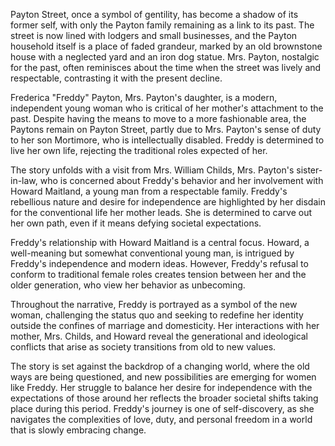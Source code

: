 Payton Street, once a symbol of gentility, has become a shadow of its former self, with only the Payton family remaining as a link to its past. The street is now lined with lodgers and small businesses, and the Payton household itself is a place of faded grandeur, marked by an old brownstone house with a neglected yard and an iron dog statue. Mrs. Payton, nostalgic for the past, often reminisces about the time when the street was lively and respectable, contrasting it with the present decline.

Frederica "Freddy" Payton, Mrs. Payton's daughter, is a modern, independent young woman who is critical of her mother's attachment to the past. Despite having the means to move to a more fashionable area, the Paytons remain on Payton Street, partly due to Mrs. Payton's sense of duty to her son Mortimore, who is intellectually disabled. Freddy is determined to live her own life, rejecting the traditional roles expected of her.

The story unfolds with a visit from Mrs. William Childs, Mrs. Payton's sister-in-law, who is concerned about Freddy's behavior and her involvement with Howard Maitland, a young man from a respectable family. Freddy's rebellious nature and desire for independence are highlighted by her disdain for the conventional life her mother leads. She is determined to carve out her own path, even if it means defying societal expectations.

Freddy's relationship with Howard Maitland is a central focus. Howard, a well-meaning but somewhat conventional young man, is intrigued by Freddy's independence and modern ideas. However, Freddy's refusal to conform to traditional female roles creates tension between her and the older generation, who view her behavior as unbecoming.

Throughout the narrative, Freddy is portrayed as a symbol of the new woman, challenging the status quo and seeking to redefine her identity outside the confines of marriage and domesticity. Her interactions with her mother, Mrs. Childs, and Howard reveal the generational and ideological conflicts that arise as society transitions from old to new values.

The story is set against the backdrop of a changing world, where the old ways are being questioned, and new possibilities are emerging for women like Freddy. Her struggle to balance her desire for independence with the expectations of those around her reflects the broader societal shifts taking place during this period. Freddy's journey is one of self-discovery, as she navigates the complexities of love, duty, and personal freedom in a world that is slowly embracing change.